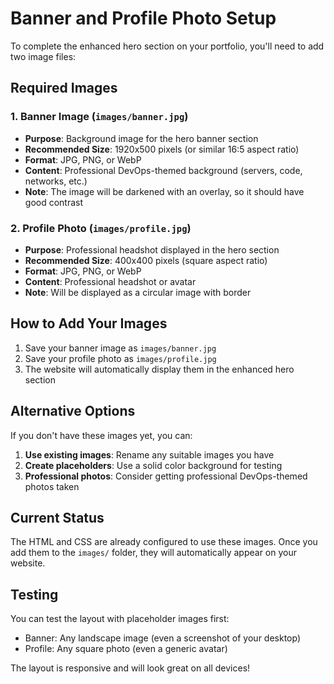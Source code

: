 # Banner and Profile Photo Setup

To complete the enhanced hero section on your portfolio, you'll need to add two image files:

## Required Images

### 1. Banner Image (`images/banner.jpg`)
- **Purpose**: Background image for the hero banner section
- **Recommended Size**: 1920x500 pixels (or similar 16:5 aspect ratio)
- **Format**: JPG, PNG, or WebP
- **Content**: Professional DevOps-themed background (servers, code, networks, etc.)
- **Note**: The image will be darkened with an overlay, so it should have good contrast

### 2. Profile Photo (`images/profile.jpg`)
- **Purpose**: Professional headshot displayed in the hero section
- **Recommended Size**: 400x400 pixels (square aspect ratio)
- **Format**: JPG, PNG, or WebP
- **Content**: Professional headshot or avatar
- **Note**: Will be displayed as a circular image with border

## How to Add Your Images

1. Save your banner image as `images/banner.jpg`
2. Save your profile photo as `images/profile.jpg`
3. The website will automatically display them in the enhanced hero section

## Alternative Options

If you don't have these images yet, you can:

1. **Use existing images**: Rename any suitable images you have
2. **Create placeholders**: Use a solid color background for testing
3. **Professional photos**: Consider getting professional DevOps-themed photos taken

## Current Status

The HTML and CSS are already configured to use these images. Once you add them to the `images/` folder, they will automatically appear on your website.

## Testing

You can test the layout with placeholder images first:
- Banner: Any landscape image (even a screenshot of your desktop)
- Profile: Any square photo (even a generic avatar)

The layout is responsive and will look great on all devices!
